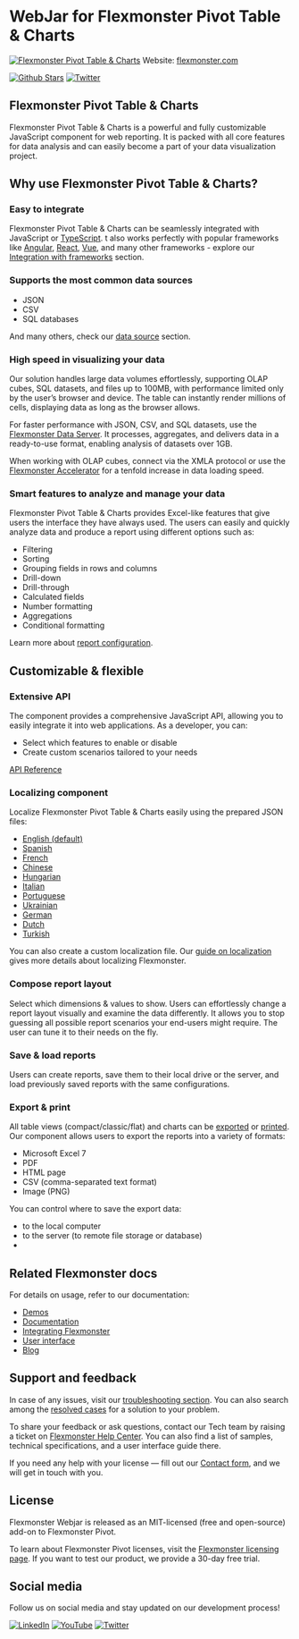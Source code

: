 # WebJar for Flexmonster Pivot Table & Charts
[![Flexmonster Pivot Table & Charts](https://cdn.flexmonster.com/landing.png)](https://www.flexmonster.com/?r=github)
Website: [flexmonster.com](https://www.flexmonster.com?r=webjargit)

[![Github Stars](https://img.shields.io/github/stars/flexmonster?style=social)](https://github.com/flexmonster) [![Twitter](https://img.shields.io/twitter/follow/Flexmonster?style=social)](https://twitter.com/Flexmonster)

## Flexmonster Pivot Table & Charts

Flexmonster Pivot Table & Charts is a powerful and fully customizable JavaScript component for web reporting. It is packed with all core features for data analysis and can easily become a part of your data visualization project. 

## Why use Flexmonster Pivot Table & Charts?

### Easy to integrate

Flexmonster Pivot Table & Charts can be seamlessly integrated with JavaScript or [TypeScript](https://www.flexmonster.com/doc/integration-with-typescript/?r=github). t also works perfectly with popular frameworks like [Angular](https://www.flexmonster.com/doc/integration-with-angular/?r=github), [React](https://www.flexmonster.com/doc/integration-with-react/?r=github), [Vue](https://www.flexmonster.com/doc/integration-with-vue-3/?r=github), and many other frameworks - explore our [Integration with frameworks](https://www.flexmonster.com/doc/available-tutorials-integration/?r=github) section.

### Supports the most common data sources

- JSON
- CSV
- SQL databases

And many others, check our [data source](https://www.flexmonster.com/doc/data-source/) section.

### High speed in visualizing your data 

Our solution handles large data volumes effortlessly, supporting OLAP cubes, SQL datasets, and files up to 100MB, with performance limited only by the user’s browser and device. The table can instantly render millions of cells, displaying data as long as the browser allows.

For faster performance with JSON, CSV, and SQL datasets, use the [Flexmonster Data Server](https://www.flexmonster.com/doc/intro-to-flexmonster-data-server/?r=github). It processes, aggregates, and delivers data in a ready-to-use format, enabling analysis of datasets over 1GB.

When working with OLAP cubes, connect via the XMLA protocol or use the [Flexmonster Accelerator](https://www.flexmonster.com/doc/getting-started-with-accelerator-ssas/?r=github) for a tenfold increase in data loading speed.

### Smart features to analyze and manage your data

Flexmonster Pivot Table & Charts provides Excel-like features that give users the interface they have always used. The users can easily and quickly analyze data and produce a report using different options such as:
- Filtering
- Sorting
- Grouping fields in rows and columns
- Drill-down
- Drill-through
- Calculated fields
- Number formatting
- Aggregations
- Conditional formatting

Learn more about [report configuration](https://www.flexmonster.com/doc/available-tutorials-report/?r=github).

## Customizable & flexible
### Extensive API
  
The component provides a comprehensive JavaScript API, allowing you to easily integrate it into web applications. As a developer, you can:
- Select which features to enable or disable
- Create custom scenarios tailored to your needs

[API Reference](https://www.flexmonster.com/api/?r=github)

### Localizing component
  
Localize Flexmonster Pivot Table & Charts easily using the prepared JSON files:

- [English (default)](https://github.com/flexmonster/pivot-localizations/blob/master/en.json)
- [Spanish](https://github.com/flexmonster/pivot-localizations/blob/master/es.json)
- [French](https://github.com/flexmonster/pivot-localizations/blob/master/fr.json)
- [Chinese](https://github.com/flexmonster/pivot-localizations/blob/master/zh.json)
- [Hungarian](https://github.com/flexmonster/pivot-localizations/blob/master/hu.json)
- [Italian](https://github.com/flexmonster/pivot-localizations/blob/master/it.json)
- [Portuguese](https://github.com/flexmonster/pivot-localizations/blob/master/pt.json)
- [Ukrainian](https://github.com/flexmonster/pivot-localizations/blob/master/uk.json)
- [German](https://github.com/flexmonster/pivot-localizations/blob/master/de.json)
- [Dutch](https://github.com/flexmonster/pivot-localizations/blob/master/nl.json)
- [Turkish](https://github.com/flexmonster/pivot-localizations/blob/master/tr.json)

You can also create a custom localization file. Our [guide on localization](https://www.flexmonster.com/doc/localizing-component/?r=github) gives more details about localizing Flexmonster.

### Compose report layout
Select which dimensions & values to show.
Users can effortlessly change a report layout visually and examine the data differently. It allows you to stop guessing all possible report scenarios your end-users might require. The user can tune it to their needs on the fly.

### Save & load reports

Users can create reports, save them to their local drive or the server, and load previously saved reports with the same configurations.

### Export & print

All table views (compact/classic/flat) and charts can be [exported](https://www.flexmonster.com/doc/export-report/?r=github) or [printed](https://www.flexmonster.com/doc/print-report/?r=github). Our component allows users to export the reports into a variety of formats:
- Microsoft Excel 7
- PDF
- HTML page
- CSV (comma-separated text format)
- Image (PNG)   

You can control where to save the export data:
- to the local computer
- to the server (to remote file storage or database)
- 
## Related Flexmonster docs
For details on usage, refer to our documentation:

- [Demos](https://www.flexmonster.com/demos/js/pivot-table/?r=github)
- [Documentation](https://www.flexmonster.com/doc/?r=github)
- [Integrating Flexmonster](https://www.flexmonster.com/doc/how-to-create-js-pivottable/)
- [User interface](https://www.flexmonster.com/user-interface/?r=github)
- [Blog](https://www.flexmonster.com/blog/?r=github)
  
## Support and feedback

In case of any issues, visit our [troubleshooting section](https://www.flexmonster.com/doc/typical-errors?r=wrap_vue). You can also search among the [resolved cases](https://www.flexmonster.com/technical-support?r=wrap_vue) for a solution to your problem.

To share your feedback or ask questions, contact our Tech team by raising a ticket on [Flexmonster Help Center](https://www.flexmonster.com/help-center?r=wrap_vue). You can also find a list of samples, technical specifications, and a user interface guide there.

If you need any help with your license — fill out our [Contact form](https://www.flexmonster.com/contact-our-team?r=wrap_vue), and we will get in touch with you.

## License

Flexmonster Webjar is released as an MIT-licensed (free and open-source) add-on to Flexmonster Pivot.

To learn about Flexmonster Pivot licenses, visit the [Flexmonster licensing page](https://www.flexmonster.com/pivot-table-editions-and-pricing?r=wrap_vue). 
If you want to test our product, we provide a 30-day free trial.

## Social media

Follow us on social media and stay updated on our development process!

[![LinkedIn](https://img.shields.io/badge/LinkedIn-blue?style=for-the-badge&logo=linkedin&logoColor=white)](https://linkedin.com/company/flexmonster) [![YouTube](https://img.shields.io/badge/YouTube-red?style=for-the-badge&logo=youtube&logoColor=white)](https://youtube.com/user/FlexMonsterPivot) [![Twitter](https://img.shields.io/badge/Twitter-blue?style=for-the-badge&logo=twitter&logoColor=white)](https://twitter.com/flexmonster)
